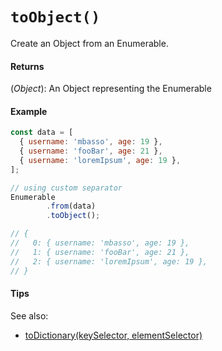 # `toObject()`

Create an Object from an Enumerable.

#### Returns

(*Object*): An Object representing the Enumerable

#### Example

```js
const data = [
  { username: 'mbasso', age: 19 },
  { username: 'fooBar', age: 21 },
  { username: 'loremIpsum', age: 19 },
];

// using custom separator
Enumerable
        .from(data)
        .toObject();

// {
//   0: { username: 'mbasso', age: 19 },
//   1: { username: 'fooBar', age: 21 },
//   2: { username: 'loremIpsum', age: 19 },
// }
```

#### Tips

See also:
- [toDictionary(keySelector, elementSelector)](/ToDictionary.md)
